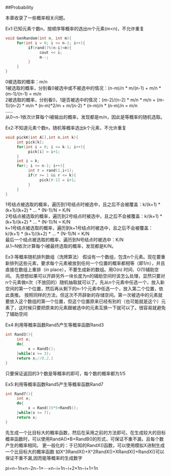 ##Probability

本章收录了一些概率相关问题。

Ex1:已知元素个数n，按顺序等概率的选出m个元素(m<n)，不允许重复  
```cpp
void GenRandom(int n, int m){
     for(int i = 0; i <= n-1; i++){
          if(rand()%(n-i)<m){
               cout << i;
               m--;
          }
     }
}
```
0被选取的概率：m/n                                                                                                                         
1被选取的概率，分别看0被选中或不被选中的情况：(n-m)/n * m/(n-1) + m/n * (m-1)/(n-1) = m/n  
2被选取的概率，分别看0，1是否被选中的情况：(m-2)/(n-2) * m/n * m/n + (m-1)/(n-2) * m/n * (n-m)*2/m + m/(n-2) * (n-m)/n * (n-m)/n = m/n  
……  
从0~n-1依次计算每个i被输出的概率，发现都是m/n，因此是等概率的随机选取。  

Ex2:不知道元素个数n，随机等概率选出k个元素，不允许重复  
```cpp
void pickK(int A[],int n,int k){
     int pick[k];
     for(int i = 0; i <= k-1; i++){
          pick[i] = i+1;     
     }
     int i = k;
     for(; i <= n-1; i++){
          int r = rand(1,i+1);
          if(r >= 1 && r <= k){
               pick[r-1] = i+1;
          }
     }
}
```
1号结点被选取的概率，遍历到1号结点时被选中，且之后不会被覆盖：k/(k+1) * (k+1)/(k+2) * … * (N-1)/N = K/N  
2号结点被选取的概率，遍历到2号结点时被选中，且之后不会被覆盖：k/(k+1) * (k+1)/(k+2) * … * (N-1)/N = K/N  
k+1号结点被选取的概率，遍历到k+1号结点时被选中，且之后不会被覆盖：k/(k+1) * (k+1)/(k+2) * … * (N-1)/N = K/N  
最后一个结点被选取的概率，遍历到N号结点时被选中：K/N  
从1~N依次计算每个i被最终选取的概率，发现都是K/N。

Ex3:等概率随机排列数组（洗牌算法）
假设有一个数组，包含n个元素。现在要重新排列这些元素，要求每个元素被放到任何一个位置的概率都相等（即1/n），并且直接在数组上重排（in place），不要生成新的数组。用O(n) 时间、O(1)辅助空间。
先想想如果可以开辟另外一块长度为n的辅助空间时该怎么处理，显然只要对n个元素做n次（不放回的）随机抽取就可以了。先从n个元素中任选一个，放入新空间的第一个位置，然后再从剩下的n-1个元素中任选一个，放入第二个位置，依此类推。
按照同样的方法，但这次不开辟新的存储空间。第一次被选中的元素就要放入这个数组的第一个位置，但这个位置原来已经有别的（也可能就是这个）元素了，这时候只要把原来的元素跟被选中的元素互换一下就可以了。很容易就避免了辅助空间

Ex4:利用等概率函数Rand5产生等概率函数Rand3
```cpp
int Rand3(){
     int x;
     do{
          x = Rand5();
     }while(x >= 3);
     return x;//0,2,1
}
```
只要保证返回的3个数是等概率的即可，每个数的概率都为1/5

Ex5:利用等概率函数Rand5产生等概率函数Rand7
```cpp
int Rand7(){
     int x;
     do{
          x = Rand()5*5+Rand5();
     }while(x >= 7);
     return x;
}
```
先生成一个比目标大的概率函数，然后在采用之前的方法即可。在生成较大的目标概率函数时，可以使用RandA()*B+RandB()的形式，可保证不重不漏，且每个数产生的概率相同。
更一般化的：于已知的RandX()函数，可以使用模拟X进制生成一个比目标大的概率函数
如X^3RandX()+X^2RandX()+XRandX()+RandX()可以保证不重不漏,因而能等概率的生成数字

pi=n−1n×n−2n−1×⋯×n−i+1n−i+2×1n−i+1=1n


